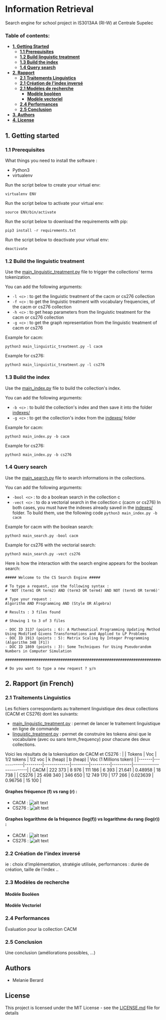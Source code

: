 # Information Retrieval

Search engine for school project in IS3013AA (RI-W) at Centrale Supelec

### Table of contents: 
+ **[1. Getting Started](#getting-started)**
    + **[1.1 Prerequisites](#prerequisites)**
    + **[1.2 Build linguistic treatment](#build-linguistic-treatment)**
    + **[1.3 Build the index](#build-the-index)**
    + **[1.4 Query search](#query-search)**
+ **[2. Rapport](#rapport)**
    + **[2.1 Traitements Linguistics](#traitements-linguistics)**
    + **[2.1 Création de l'index inversé](#creation-de-l-index-inverse)**
    + **[2.1 Modèles de recherche](#modele-de-recherche)**
        + **[Modèle booléen](#modele-booleen)**
        + **[Modèle vectoriel](#modele-vectoriel)**
    + **[2.4 Performances](#performances)**
    + **[2.5 Conclusion](#conclusion)**
+ **[3. Authors](#authors)**
+ **[4. License](#license)**

## 1. Getting started

### 1.1 Prerequisites

What things you need to install the software :
* Python3
* virtualenv

Run the script below to create your virtual env:
```
virtualenv ENV
```

Run the script below to activate your virtual env:
```
source ENV/bin/activate
```

Run the script below to download the requirements with pip:
```
pip3 install -r requirements.txt
```

Run the script below to deactivate your virtual env:
```
deactivate
```

### 1.2 Build the linguistic treatment

Use the [main_linguistic_treatment.py](main_linguistic_treatment.py) file to trigger the collections' terms tokenization.

You can add the following arguments:
* `-l <c>` : to get the linguistic treatment of the cacm or cs276 collection
* `-f <c>` : to get the linguistic treatment with vocabulary frequencies, of the cacm or cs276 collection
* `-h <c>` : to get heap parameters from the linguistic treatment for the cacm or cs276 collection
* `-g <c>` : to get the graph representation from the linguistic treatment of cacm or cs276

Example for cacm:
```
python3 main_linguistic_treatment.py -l cacm
```
Example for cs276:
```
python3 main_linguistic_treatment.py -l cs276
```

### 1.3 Build the index

Use the [main_index.py](main_index.py) file to build the collection's index.

You can add the following arguments:
* `-b <c>` : to build the collection's index and then save it into the folder [indexes/](indexes/)
* `-g <c>` : to get the collection's index from the [indexes/](indexes/) folder

Example for cacm:
```
python3 main_index.py -b cacm
```
Example for cs276:
```
python3 main_index.py -b cs276
```

### 1.4 Query search

Use the [main_search.py](main_search.py) file to search informations in the collections.

You can add the following arguments:
* `-bool <c>` : to do a boolean search in the collection c
* `-vect <c>` : to do a vectorial search in the collection c (cacm or cs276)
In both cases, you must have the indexes already saved in the [indexes/](indexes/) folder. To build them, use the following code ```python3 main_index.py -b cacm```

Example for cacm with the boolean search:
```
python3 main_search.py -bool cacm
```
Example for cs276 with the vectorial search:
```
python3 main_search.py -vect cs276
```
Here is how the interaction with the search engine appears for the boolean search:
```
##### Welcome to the CS Search Engine #####

# To type a request, use the following syntax :
# 'NOT (term1 OR term2) AND (term3 OR term4) AND NOT (term5 OR term6)'

# Type your request :
Algorithm AND Programming AND (Style OR Algebra)

# Results : 3 files found

# Showing 1 to 3 of 3 files

- DOC ID 3137 (points : 6): A Mathematical Programming Updating Method Using Modified Givens Transformations and Applied to LP Problems
- DOC ID 1913 (points : 5): Matrix Scaling by Integer Programming (Algorithm 348 [F1])
- DOC ID 1869 (points : 3): Some Techniques for Using Pseudorandom Numbers in Computer Simulation

################################################################################

# Do you want to type a new request ? y/n

```

## 2. Rapport (in French)

### 2.1 Traitements Linguistics

Les fichiers correspondants au traitement linguistique des deux collections (CACM et CS276) dont les suivants:
- [main_linguistic_treatment.py](main_linguistic_treatment.py) : permet de lancer le traitement linguistique en ligne de commande
- [linguistic_treatment.py](linguistic_treatment.py) : permet de construire les tokens ainsi que le vocabulaire (avec ou sans term_frequency) pour chacune des deux collections.

Voici les résultats de la tokenisation de CACM et CS276 :
|       |    Tokens  |   Voc   | 1/2 tokens  | 1/2 voc | k (heap) | b (heap) | Voc (1 Millions token) |
|-------|------------|---------|-------------|---------|----------|----------|------------------------|
| CACM  |    222 373 |   8 976 |     111 186 |   6 393 |   21.641 |  0.48958 |                 18 738 |
| CS276 | 25 498 340 | 346 650 |  12 749 170 | 177 266 | 0.023639 |  0.96756 |                 15 100 |

#### Graphes fréquence (f) vs rang (r) :
- CACM :
![alt text](images/cacm_freq_vs_rank.png "CACM frequence (f) vs rang (r)")
- CS276 :
![alt text](images/cs276_freq_vs_rank.png "CACM frequence (f) vs rang (r)")

#### Graphes logarithme de la fréquence (log(f)) vs logarithme du rang (log(r)) :
- CACM :
![alt text](images/cacm_log_freq_vs_log_rank.png "CACM Logarithme de la frequence vs Logarithme du rang")
- CS276 :
![alt text](images/cs276_log_freq_vs_log_rank.png "CACM Logarithme de la frequence vs Logarithme du rang")


### 2.2 Création de l'index inversé
ie : choix d'implémentation, stratégie utilisée, performances : durée de création, taille de l'index ..

### 2.3 Modèles de recherche

#### Modèle Booléen

#### Modèle Vectoriel

### 2.4 Performances
Évaluation pour la collection CACM

### 2.5 Conclusion
Une conclusion (améliorations possibles, ...)







## Authors
* Melanie Berard

## License
This project is licensed under the MIT License - see the [LICENSE.md](LICENSE.md) file for details
